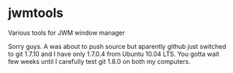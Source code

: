 jwmtools
========

Various tools for JWM window manager

Sorry guys. A was about to push source but aparently github just switched 
to git 1.7.10 and I have only 1.7.0.4 from Ubuntu 10.04 LTS. You gotta wait
few weeks until I carefully test git 1.8.0 on both my computers.